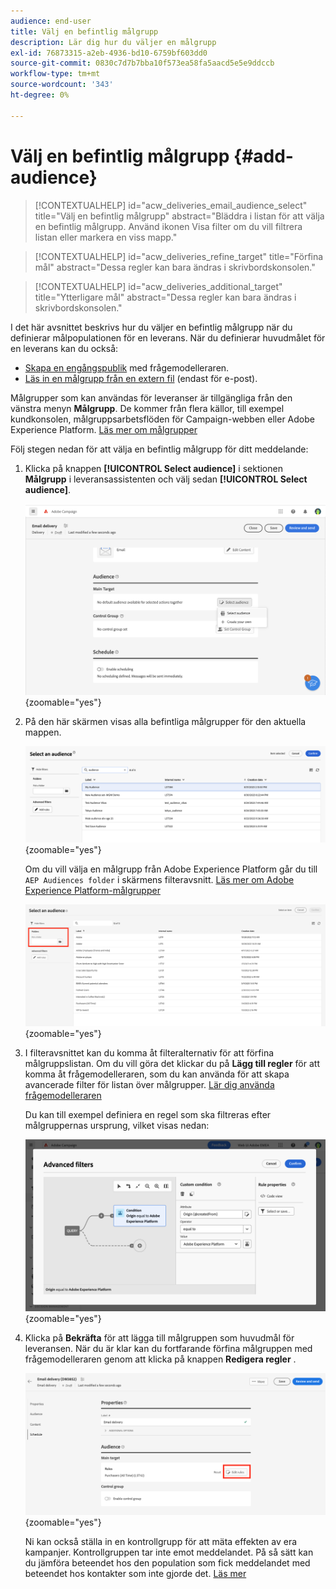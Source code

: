 ```yaml
---
audience: end-user
title: Välj en befintlig målgrupp
description: Lär dig hur du väljer en målgrupp
exl-id: 76873315-a2eb-4936-bd10-6759bf603dd0
source-git-commit: 0830c7d7b7bba10f573ea58fa5aacd5e5e9ddccb
workflow-type: tm+mt
source-wordcount: '343'
ht-degree: 0%

---
```



# Välj en befintlig målgrupp {#add-audience}

>[!CONTEXTUALHELP]
>id="acw_deliveries_email_audience_select"
>title="Välj en befintlig målgrupp"
>abstract="Bläddra i listan för att välja en befintlig målgrupp. Använd ikonen Visa filter om du vill filtrera listan eller markera en viss mapp."

>[!CONTEXTUALHELP]
>id="acw_deliveries_refine_target"
>title="Förfina mål"
>abstract="Dessa regler kan bara ändras i skrivbordskonsolen."

>[!CONTEXTUALHELP]
>id="acw_deliveries_additional_target"
>title="Ytterligare mål"
>abstract="Dessa regler kan bara ändras i skrivbordskonsolen."

I det här avsnittet beskrivs hur du väljer en befintlig målgrupp när du definierar målpopulationen för en leverans. När du definierar huvudmålet för en leverans kan du också:
* [Skapa en engångspublik](one-time-audience.md) med frågemodelleraren.
* [Läs in en målgrupp från en extern fil](file-audience.md) (endast för e-post).

Målgrupper som kan användas för leveranser är tillgängliga från den vänstra menyn **Målgrupp**. De kommer från flera källor, till exempel kundkonsolen, målgruppsarbetsflöden för Campaign-webben eller Adobe Experience Platform. [Läs mer om målgrupper](manage-audience.md)

Följ stegen nedan för att välja en befintlig målgrupp för ditt meddelande:

1. Klicka på knappen **[!UICONTROL Select audience]** i sektionen **Målgrupp** i leveransassistenten och välj sedan **[!UICONTROL Select audience]**.

   ![](assets/create-audience.png){zoomable="yes"}

1. På den här skärmen visas alla befintliga målgrupper för den aktuella mappen.

   ![](assets/create-audience2.png){zoomable="yes"}

   Om du vill välja en målgrupp från Adobe Experience Platform går du till `AEP Audiences folder` i skärmens filteravsnitt. [Läs mer om Adobe Experience Platform-målgrupper](manage-audience.md#monitor)

   ![](assets/select-audience-folder.png){zoomable="yes"}

1. I filteravsnittet kan du komma åt filteralternativ för att förfina målgruppslistan. Om du vill göra det klickar du på **Lägg till regler** för att komma åt frågemodelleraren, som du kan använda för att skapa avancerade filter för listan över målgrupper. [Lär dig använda frågemodelleraren](../query/query-modeler-overview.md)

   Du kan till exempel definiera en regel som ska filtreras efter målgruppernas ursprung, vilket visas nedan:

   ![](assets/filter-on-aep-audience.png){zoomable="yes"}

1. Klicka på **Bekräfta** för att lägga till målgruppen som huvudmål för leveransen. När du är klar kan du fortfarande förfina målgruppen med frågemodelleraren genom att klicka på knappen **Redigera regler** .

   ![](assets/refine-audience.png){zoomable="yes"}

   Ni kan också ställa in en kontrollgrupp för att mäta effekten av era kampanjer. Kontrollgruppen tar inte emot meddelandet. På så sätt kan du jämföra beteendet hos den population som fick meddelandet med beteendet hos kontakter som inte gjorde det. [Läs mer](control-group.md)
